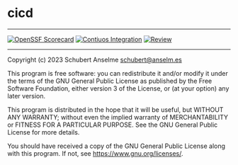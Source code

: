 # cicd

---

[![OpenSSF Scorecard][ossf-score-badge]][ossf-score-link]
[![Contiuos Integration][ci-badge]][ci-link]
[![Review][review-badge]][review-link]

[ossf-score-badge]: https://api.securityscorecards.dev/projects/github.com/anselmes/cicd/badge
[ossf-score-link]: https://securityscorecards.dev/viewer/?uri=github.com/anselmes/cicd
[ci-badge]: https://github.com/anselmes/cicd/actions/workflows/cicd.yml/badge.svg
[ci-link]: https://github.com/anselmes/cicd/actions/workflows/cicd.yml
[review-badge]: https://github.com/anselmes/cicd/actions/workflows/review.yml/badge.svg
[review-link]: https://github.com/anselmes/cicd/actions/workflows/review.yml

---

Copyright (c) 2023 Schubert Anselme <schubert@anselm.es>

This program is free software: you can redistribute it and/or modify
it under the terms of the GNU General Public License as published by
the Free Software Foundation, either version 3 of the License, or
(at your option) any later version.

This program is distributed in the hope that it will be useful,
but WITHOUT ANY WARRANTY; without even the implied warranty of
MERCHANTABILITY or FITNESS FOR A PARTICULAR PURPOSE. See the
GNU General Public License for more details.

You should have received a copy of the GNU General Public License
along with this program. If not, see <https://www.gnu.org/licenses/>.
